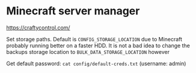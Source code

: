 # Minecraft server manager

https://craftycontrol.com/

Set storage paths. Default is `CONFIG_STORAGE_LOCATION` due to Minecraft probably running better on a faster HDD.
It is not a bad idea to change the backups storage location to `BULK_DATA_STORAGE_LOCATION` however

Get default password: `cat config/default-creds.txt` (username: admin)

